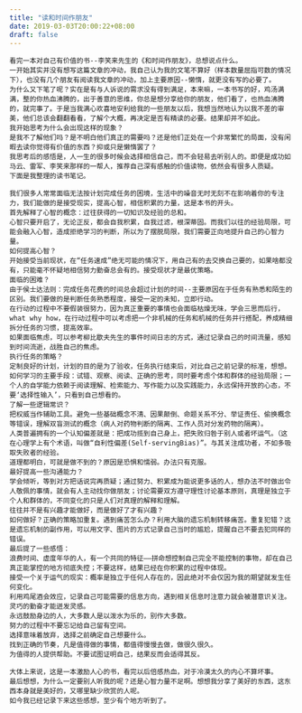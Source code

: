 ```yaml
---
title: "读和时间作朋友"
date: 2019-03-03T20:00:22+08:00
draft: false
---
```

 
    看完一本对自己有价值的书--李笑来先生的《和时间作朋友》，总想说点什么。
    一开始其实并没有想写这篇文章的冲动，我自己认为我的文笔不算好（样本数量屈指可数的情况下），也没有几个朋友有阅读我文章的冲动，加上主要原因--懒惰，就更没有写的必要了。
    为什么又下笔了呢？实在是有与人诉说的需求没有得到满足，本来嘛，一本书写的好，鸡汤满满，整的你热血沸腾的，出于善意的思维，你总是想分享给你的朋友，他们看了，也热血沸腾的，就完事了。于是当我满心欢喜地安利给我的一些朋友以后，我想当然地认为以我不差的审美，他们总该会翻翻看看，了解个大概，再决定是否有精读的必要。结果却并不如此。
    我开始思考为什么会出现这样的现象？
    是我不了解他们吗？是不明白他们真正的需要吗？还是他们正处在一个非常繁忙的局面，没有闲暇去读你觉得有价值的东西？抑或只是懒惰罢了？
    我思考后的感悟是，人一生的很多时候会选择相信自己，而不会轻易去听别人的。即便是成功如马云、雷军、李笑来那样的一帮人，推荐自己深有感触的价值读物，依然会有很多人质疑。
    下面是我整理的读书笔记。
    
    我们很多人常常面临无法按计划完成任务的困境，生活中的噪音无时无刻不在影响着你的专注力，我们能做的是接受现实，提高心智，相信积累的力量，这是本书的开头。
    首先解释了心智的概念：过往获得的一切知识及经验的总和。
    心智只要开启了，无论正反，都会自我积累，自我过滤，根深蒂固。而我们以往的经验局限，可能会融入心智，造成拒绝学习的判断，所以为了摆脱局限，我们需要正向地提升自己的心智力量。
    如何提高心智？
    开始接受当前现状，在“任务速成”绝无可能的情况下，用自己有的去交换自己要的，如果啥都没有，只能毫不怀疑地相信努力勤奋总会有的。接受现状才是最优策略。
    面临的困难？
    由于侯士达法则：完成任务花费的时间总会超过计划的时间--主要原因在于任务有熟悉和陌生的区别。我们要做的是判断任务熟悉程度，接受一定的未知，立即行动。
    在行动的过程中不要假装很努力，因为真正重要的事情也会面临枯燥无味，学会三思而后行，what why how，在行动过程中可以考虑把一个非机械的任务和机械的任务并行搭配，养成精细拆分任务的习惯，提高效率。
    如果面临焦虑，可以参考柳比歇夫先生的事件时间日志的方式，通过记录自己的时间流量，感知到时间流逝，战胜自己的焦虑。
    执行任务的策略？
    定制良好的计划，计划的目的是为了验收，任务执行结束后，对比自己之前记录的标准，想想。
    如何学习的主要手段：试错、观察、阅读、正确的思考，同时要考虑个体和群体的经验局限；一个人的自学能力依赖于阅读理解、检索能力、写作能力以及实践能力，永远保持开放的心态，不要‘选择性输入’，只看到自己想看的。
    了解一些逻辑常识？
    把权威当作辅助工具。避免一些基础概念不清、因果颠倒、命题关系不分、举证责任、偷换概念等错误，理解双盲测试的概念（病人对药物判断的隔离、工作人员对分发药物的隔离）。
    人类普遍拥有的一个认知偏差就是：把成功揽到自己身上，把失败归咎于别人或者坏运气。（这在心理学上有个术语，叫做“自利性偏差(Self-servingBias)”。与其关注成功者，不如多吸取失败者的经验。
    道理都明白，可就是做不到的？原因是恐惧和懦弱。办法只有克服。
    最好提高一些沟通能力？
    学会倾听，等到对方把话说完再质疑；通过努力、积累成为能说更多话的人，想办法不时做出令人敬佩的事情，就会有人主动找你做朋友；讨论需要双方遵守理性讨论基本原则，真理是独立于个人和群体的，不同变化的只是人们对真理的解释和理解。
    往往并不是有兴趣才能做好，而是做好了才有兴趣？
    如何做好？正确的策略加重复。遇到痛苦怎么办？利用大脑的遗忘机制转移痛苦。重复犯错？这是遗忘机制的副作用，可以用文字、图片的方式记录自己当时的尴尬，提醒自己不要去犯同样的错误。
    最后提了一些感悟：
    浪费时间、虚度年华的人，有一个共同的特征——拼命想控制自己完全不能控制的事物，却在自己真正能掌控的地方彻底失控；不要这样，结果已经在你积累的过程中体现。         
    接受一个关于运气的现实：概率是独立于任何人存在的，因此绝对不会仅因为我的期望就发生任何变化。
    利用鸡尾酒会效应，记录自己可能需要的信息方向，遇到相关信息时注意力就会被潜意识关注。灵巧的勤奋才能迸发灵感。
    永远鼓励身边的人，大多数人是以泼水为乐的，别作大多数。
    努力的过程中不要忘记给自己留有空间。
    选择意味着放弃，选择之前确定自己想要什么。
    找到正确的节奏，凡是值得做的事情，都值得慢慢去做，做很久很久。
    为值得的人提供帮助。不要试图证明自己，结果反而会适得其反。
        
    大体上来说，这是一本激励人心的书，看完以后倍感热血，对于冷漠太久的内心不算坏事。
    最后想想，为什么一定要别人听我的呢？还是心智力量不足啊。想想我分享了美好的东西，这东西本身就是美好的，又哪里缺少欣赏的人呢。
    如今我已经记录下来这些感想，至少有个地方听到了。


    
    
    
    
